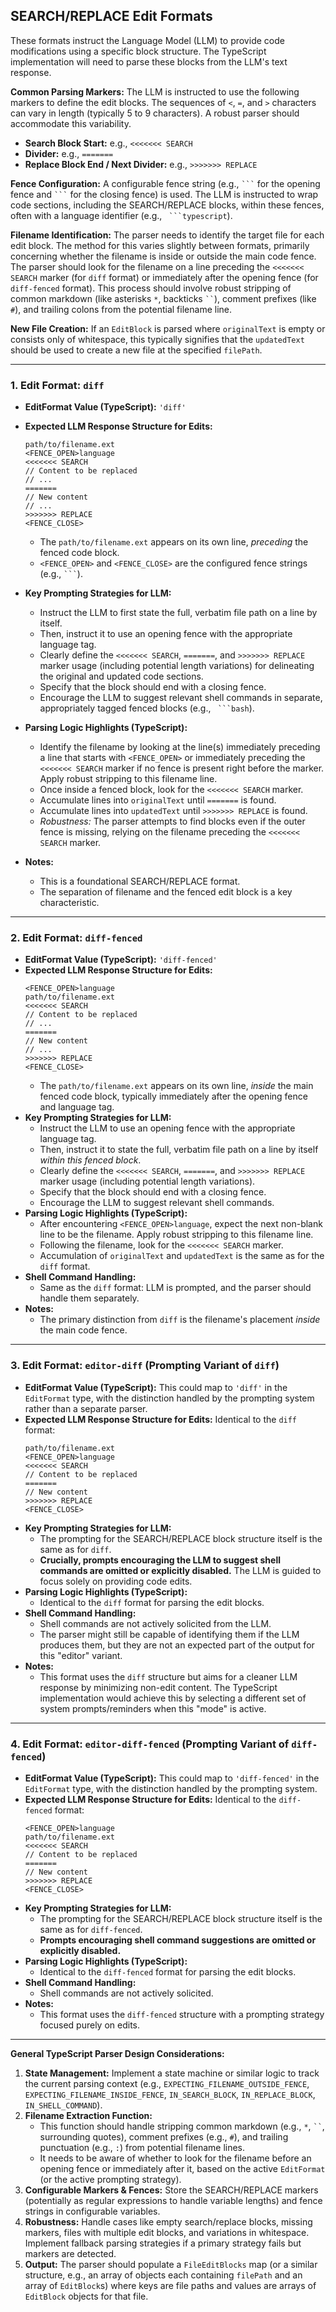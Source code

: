 ## SEARCH/REPLACE Edit Formats

These formats instruct the Language Model (LLM) to provide code modifications using a specific block structure. The TypeScript implementation will need to parse these blocks from the LLM's text response.

**Common Parsing Markers:**
The LLM is instructed to use the following markers to define the edit blocks. The sequences of `<`, `=`, and `>` characters can vary in length (typically 5 to 9 characters). A robust parser should accommodate this variability.

*   **Search Block Start:** e.g., `<<<<<<< SEARCH`
*   **Divider:** e.g., `=======`
*   **Replace Block End / Next Divider:** e.g., `>>>>>>> REPLACE`

**Fence Configuration:**
A configurable fence string (e.g., ` ``` ` for the opening fence and ` ``` ` for the closing fence) is used. The LLM is instructed to wrap code sections, including the SEARCH/REPLACE blocks, within these fences, often with a language identifier (e.g., ` ```typescript`).

**Filename Identification:**
The parser needs to identify the target file for each edit block. The method for this varies slightly between formats, primarily concerning whether the filename is inside or outside the main code fence. The parser should look for the filename on a line preceding the `<<<<<<< SEARCH` marker (for `diff` format) or immediately after the opening fence (for `diff-fenced` format). This process should involve robust stripping of common markdown (like asterisks `*`, backticks ` `` `), comment prefixes (like `#`), and trailing colons from the potential filename line.

**New File Creation:**
If an `EditBlock` is parsed where `originalText` is empty or consists only of whitespace, this typically signifies that the `updatedText` should be used to create a new file at the specified `filePath`.

---

### 1. Edit Format: `diff`

*   **EditFormat Value (TypeScript):** `'diff'`
*   **Expected LLM Response Structure for Edits:**
    ```text
    path/to/filename.ext
    <FENCE_OPEN>language
    <<<<<<< SEARCH
    // Content to be replaced
    // ...
    =======
    // New content
    // ...
    >>>>>>> REPLACE
    <FENCE_CLOSE>
    ```
    *   The `path/to/filename.ext` appears on its own line, *preceding* the fenced code block.
    *   `<FENCE_OPEN>` and `<FENCE_CLOSE>` are the configured fence strings (e.g., ` ``` `).
*   **Key Prompting Strategies for LLM:**
    *   Instruct the LLM to first state the full, verbatim file path on a line by itself.
    *   Then, instruct it to use an opening fence with the appropriate language tag.
    *   Clearly define the `<<<<<<< SEARCH`, `=======`, and `>>>>>>> REPLACE` marker usage (including potential length variations) for delineating the original and updated code sections.
    *   Specify that the block should end with a closing fence.
    *   Encourage the LLM to suggest relevant shell commands in separate, appropriately tagged fenced blocks (e.g., ` ```bash`).
*   **Parsing Logic Highlights (TypeScript):**
    *   Identify the filename by looking at the line(s) immediately preceding a line that starts with `<FENCE_OPEN>` or immediately preceding the `<<<<<<< SEARCH` marker if no fence is present right before the marker. Apply robust stripping to this filename line.
    *   Once inside a fenced block, look for the `<<<<<<< SEARCH` marker.
    *   Accumulate lines into `originalText` until `=======` is found.
    *   Accumulate lines into `updatedText` until `>>>>>>> REPLACE` is found.
    *   *Robustness:* The parser attempts to find blocks even if the outer fence is missing, relying on the filename preceding the `<<<<<<< SEARCH` marker.

*   **Notes:**
    *   This is a foundational SEARCH/REPLACE format.
    *   The separation of filename and the fenced edit block is a key characteristic.

---

### 2. Edit Format: `diff-fenced`

*   **EditFormat Value (TypeScript):** `'diff-fenced'`
*   **Expected LLM Response Structure for Edits:**
    ```text
    <FENCE_OPEN>language
    path/to/filename.ext
    <<<<<<< SEARCH
    // Content to be replaced
    // ...
    =======
    // New content
    // ...
    >>>>>>> REPLACE
    <FENCE_CLOSE>
    ```
    *   The `path/to/filename.ext` appears on its own line, *inside* the main fenced code block, typically immediately after the opening fence and language tag.
*   **Key Prompting Strategies for LLM:**
    *   Instruct the LLM to use an opening fence with the appropriate language tag.
    *   Then, instruct it to state the full, verbatim file path on a line by itself *within this fenced block*.
    *   Clearly define the `<<<<<<< SEARCH`, `=======`, and `>>>>>>> REPLACE` marker usage (including potential length variations).
    *   Specify that the block should end with a closing fence.
    *   Encourage the LLM to suggest relevant shell commands.
*   **Parsing Logic Highlights (TypeScript):**
    *   After encountering `<FENCE_OPEN>language`, expect the next non-blank line to be the filename. Apply robust stripping to this filename line.
    *   Following the filename, look for the `<<<<<<< SEARCH` marker.
    *   Accumulation of `originalText` and `updatedText` is the same as for the `diff` format.
*   **Shell Command Handling:**
    *   Same as the `diff` format: LLM is prompted, and the parser should handle them separately.
*   **Notes:**
    *   The primary distinction from `diff` is the filename's placement *inside* the main code fence.

---

### 3. Edit Format: `editor-diff` (Prompting Variant of `diff`)

*   **EditFormat Value (TypeScript):** This could map to `'diff'` in the `EditFormat` type, with the distinction handled by the prompting system rather than a separate parser.
*   **Expected LLM Response Structure for Edits:**
    Identical to the `diff` format:
    ```text
    path/to/filename.ext
    <FENCE_OPEN>language
    <<<<<<< SEARCH
    // Content to be replaced
    =======
    // New content
    >>>>>>> REPLACE
    <FENCE_CLOSE>
    ```
*   **Key Prompting Strategies for LLM:**
    *   The prompting for the SEARCH/REPLACE block structure itself is the same as for `diff`.
    *   **Crucially, prompts encouraging the LLM to suggest shell commands are omitted or explicitly disabled.** The LLM is guided to focus solely on providing code edits.
*   **Parsing Logic Highlights (TypeScript):**
    *   Identical to the `diff` format for parsing the edit blocks.
*   **Shell Command Handling:**
    *   Shell commands are not actively solicited from the LLM.
    *   The parser might still be capable of identifying them if the LLM produces them, but they are not an expected part of the output for this "editor" variant.
*   **Notes:**
    *   This format uses the `diff` structure but aims for a cleaner LLM response by minimizing non-edit content. The TypeScript implementation would achieve this by selecting a different set of system prompts/reminders when this "mode" is active.

---

### 4. Edit Format: `editor-diff-fenced` (Prompting Variant of `diff-fenced`)

*   **EditFormat Value (TypeScript):** This could map to `'diff-fenced'` in the `EditFormat` type, with the distinction handled by the prompting system.
*   **Expected LLM Response Structure for Edits:**
    Identical to the `diff-fenced` format:
    ```text
    <FENCE_OPEN>language
    path/to/filename.ext
    <<<<<<< SEARCH
    // Content to be replaced
    =======
    // New content
    >>>>>>> REPLACE
    <FENCE_CLOSE>
    ```
*   **Key Prompting Strategies for LLM:**
    *   The prompting for the SEARCH/REPLACE block structure itself is the same as for `diff-fenced`.
    *   **Prompts encouraging shell command suggestions are omitted or explicitly disabled.**
*   **Parsing Logic Highlights (TypeScript):**
    *   Identical to the `diff-fenced` format for parsing the edit blocks.
*   **Shell Command Handling:**
    *   Shell commands are not actively solicited.
*   **Notes:**
    *   This format uses the `diff-fenced` structure with a prompting strategy focused purely on edits.

---

**General TypeScript Parser Design Considerations:**

1.  **State Management:** Implement a state machine or similar logic to track the current parsing context (e.g., `EXPECTING_FILENAME_OUTSIDE_FENCE`, `EXPECTING_FILENAME_INSIDE_FENCE`, `IN_SEARCH_BLOCK`, `IN_REPLACE_BLOCK`, `IN_SHELL_COMMAND`).
2.  **Filename Extraction Function:**
    *   This function should handle stripping common markdown (e.g., `*`, ` `` `, surrounding quotes), comment prefixes (e.g., `#`), and trailing punctuation (e.g., `:`) from potential filename lines.
    *   It needs to be aware of whether to look for the filename before an opening fence or immediately after it, based on the active `EditFormat` (or the active prompting strategy).
3.  **Configurable Markers & Fences:** Store the SEARCH/REPLACE markers (potentially as regular expressions to handle variable lengths) and fence strings in configurable variables.
4.  **Robustness:** Handle cases like empty search/replace blocks, missing markers, files with multiple edit blocks, and variations in whitespace. Implement fallback parsing strategies if a primary strategy fails but markers are detected.
5.  **Output:** The parser should populate a `FileEditBlocks` map (or a similar structure, e.g., an array of objects each containing `filePath` and an array of `EditBlock`s) where keys are file paths and values are arrays of `EditBlock` objects for that file.
